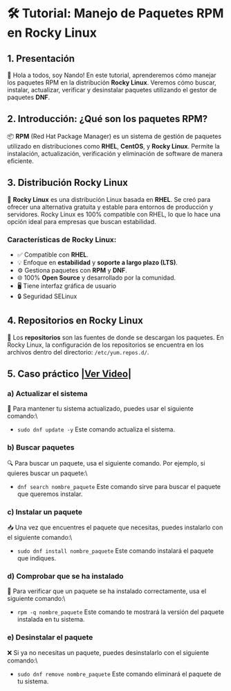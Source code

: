 # 🛠️ Tutorial: Manejo de Paquetes RPM en Rocky Linux

## 1. Presentación  
👋 Hola a todos, soy Nando! En este tutorial, aprenderemos cómo manejar los paquetes RPM en la distribución **Rocky Linux**. Veremos cómo buscar, instalar, actualizar, verificar y desinstalar paquetes utilizando el gestor de paquetes **DNF**.

## 2. Introducción: ¿Qué son los paquetes RPM?  
📦 **RPM** (Red Hat Package Manager) es un sistema de gestión de paquetes utilizado en distribuciones como **RHEL**, **CentOS**, y **Rocky Linux**. Permite la instalación, actualización, verificación y eliminación de software de manera eficiente.

## 3. Distribución Rocky Linux  
🐧 **Rocky Linux** es una distribución Linux basada en **RHEL**. Se creó para ofrecer una alternativa gratuita y estable para entornos de producción y servidores. Rocky Linux es 100% compatible con RHEL, lo que lo hace una opción ideal para empresas que buscan estabilidad.

### Características de Rocky Linux:  
- ✅ Compatible con **RHEL**.  
- 💡 Enfoque en **estabilidad** y **soporte a largo plazo (LTS)**.  
- ⚙️ Gestiona paquetes con **RPM** y **DNF**.  
- 🌐 100% **Open Source** y desarrollado por la comunidad.
- 🖥️ Tiene interfaz gráfica de usuario
- 🔒 Seguridad SELinux

## 4. Repositorios en Rocky Linux  
📁 Los **repositorios** son las fuentes de donde se descargan los paquetes. En Rocky Linux, la configuración de los repositorios se encuentra en los archivos dentro del directorio: `/etc/yum.repos.d/`.

## 5. Caso práctico [|Ver Video|](video/video_tutorial.mp4)

### a) **Actualizar el sistema**  
🔄 Para mantener tu sistema actualizado, puedes usar el siguiente comando:\
- `sudo dnf update -y`
Este comando actualiza el sistema.

### b) Buscar paquetes
🔍 Para buscar un paquete, usa el siguiente comando. Por ejemplo, si quieres buscar un paquete:\
- `dnf search nombre_paquete`
Este comando sirve para buscar el paquete que queremos instalar.

### c) Instalar un paquete
📥 Una vez que encuentres el paquete que necesitas, puedes instalarlo con el siguiente comando:\
- `sudo dnf install nombre_paquete`
Este comando instalará el paquete que indiques.

### d) Comprobar que se ha instalado
🔎 Para verificar que un paquete se ha instalado correctamente, usa el siguiente comando:\
- `rpm -q nombre_paquete`
Este comando te mostrará la versión del paquete instalada en tu sistema.

### e) Desinstalar el paquete
❌ Si ya no necesitas un paquete, puedes desinstalarlo con el siguiente comando:\
- `sudo dnf remove nombre_paquete`
Este comando eliminará el paquete de tu sistema.
